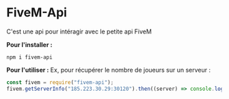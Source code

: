 # FiveM-Api
C'est une api pour intéragir avec le petite api FiveM

**Pour l'installer :**
```
npm i fivem-api
```
**Pour l'utiliser :**
Ex, pour récupérer le nombre de joueurs sur un serveur : 
```javascript
const fivem = require("fivem-api");
fivem.getServerInfo("185.223.30.29:30120").then((server) => console.log(server.players.length))
```
<!--stackedit_data:
eyJoaXN0b3J5IjpbLTEyNDU2NDE4NTksMTM2Njc4MzExM119
-->